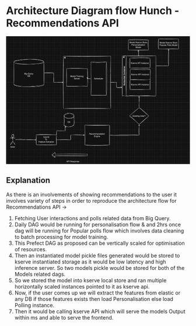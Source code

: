 # Architecture Diagram flow Hunch - Recommendations API
![alt text](image-1.png)

## Explanation 
As there is an involvements of showing recommendations to the user it involves variety of steps in order to reproduce the 
architecture flow for Recommendations API ->

1. Fetching User interactions and polls related data from Big Query.
2. Daily DAG would be running for personalisation flow & and 2hrs once dag will be running for Popular polls flow which involves data cleaning to batch processing for model training.
3. This Prefect DAG as proposed can be vertically scaled for optimisation of resources.
4. Then an instantiated model pickle files generated would be stored to kserve instantiated storage as it would be low latency and high inference server. So two models pickle would be stored for both of the Models related dags.
5. So we stored the model into kserve local store and ran multiple horizontally scaled instances pointed to it as kserve api.
6. Now, if the user comes up we will extract the features from elastic or any DB if those features exists then load Personalisation else load Polling instance.
7. Then it would be calling kserve API which will serve the models Output within ms and able to serve the frontend.
